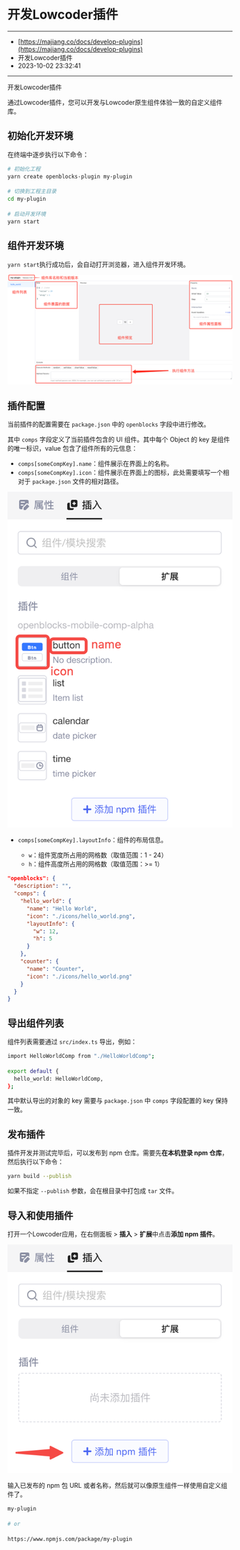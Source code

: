 # 开发Lowcoder插件

---

* [https://majiang.co/docs/develop-plugins](https://majiang.co/docs/develop-plugins)
* 开发Lowcoder插件
* 2023-10-02 23:32:41

---

开发Lowcoder插件

通过Lowcoder插件，您可以开发与Lowcoder原生组件体验一致的自定义组件库。

## 初始化开发环境

在终端中逐步执行以下命令：

```bash
# 初始化工程
yarn create openblocks-plugin my-plugin

# 切换到工程主目录
cd my-plugin

# 启动开发环境
yarn start
```

## 组件开发环境

​`yarn start`​ 执行成功后，会自动打开浏览器，进入组件开发环境。

![](assets/1-20231002233242-f7jzko0.png)​

## 插件配置

当前插件的配置需要在 `package.json`​ 中的 `openblocks`​ 字段中进行修改。

其中 `comps`​ 字段定义了当前插件包含的 UI 组件。其中每个 Object 的 key 是组件的唯一标识，value 包含了组件所有的元信息：

* ​`comps[someCompKey].name`​：组件展示在界面上的名称。
* ​`comps[someCompKey].icon`​：组件展示在界面上的图标，此处需要填写一个相对于 `package.json`​ 文件的相对路径。

![](assets/2-20231002233242-ceyfz87.png)​

* ​`comps[someCompKey].layoutInfo`​：组件的布局信息。

  * ​`w`​：组件宽度所占用的网格数（取值范围：1 - 24）
  * ​`h`​：组件高度所占用的网格数（取值范围：>= 1）

```json
"openblocks": {
  "description": "",
  "comps": {
    "hello_world": {
      "name": "Hello World",
      "icon": "./icons/hello_world.png",
      "layoutInfo": {
        "w": 12,
        "h": 5
      }
    },
    "counter": {
      "name": "Counter",
      "icon": "./icons/hello_world.png"
    }
  }
}
```

## 导出组件列表

组件列表需要通过 `src/index.ts`​ 导出，例如：

```bash
import HelloWorldComp from "./HelloWorldComp";

export default {
  hello_world: HelloWorldComp,
};
```

其中默认导出的对象的 key 需要与 `package.json`​ 中 `comps`​ 字段配置的 key 保持一致。

## 发布插件

插件开发并测试完毕后，可以发布到 npm 仓库。需要先​**在本机登录 npm 仓库**​，然后执行以下命令：

```bash
yarn build --publish
```

如果不指定 `--publish`​ 参数，会在根目录中打包成 `tar`​ 文件。

## 导入和使用插件

打开一个Lowcoder应用，在右侧面板 > **插入** > **扩展**中点击​**添加 npm 插件**​。

![](assets/3-20231002233242-8id912t.png)​

输入已发布的 npm 包 URL 或者名称，然后就可以像原生组件一样使用自定义组件了。

```bash
my-plugin

# or

https://www.npmjs.com/package/my-plugin
```
